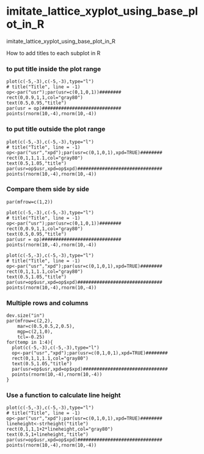 # imitate_lattice_xyplot_using_base_plot_in_R

imitate_lattice_xyplot_using_base_plot_in_R

How to add titles to each subplot in R


### to put title inside the plot range

```
plot(c(-5,-3),c(-5,-3),type="l")
# title("Title", line = -1)
op<-par("usr");par(usr=c(0,1,0,1))########
rect(0,0.9,1,1,col="gray80")
text(0.5,0.95,"title")
par(usr = op)#############################
points(rnorm(10,-4),rnorm(10,-4))
```

### to put title outside the plot range

```
plot(c(-5,-3),c(-5,-3),type="l")
# title("Title", line = -1)
op<-par("usr","xpd");par(usr=c(0,1,0,1),xpd=TRUE)########
rect(0,1,1,1.1,col="gray80")
text(0.5,1.05,"title")
par(usr=op$usr,xpd=op$xpd)###############################
points(rnorm(10,-4),rnorm(10,-4))
```

### Compare them side by side

```
par(mfrow=c(1,2))

plot(c(-5,-3),c(-5,-3),type="l")
# title("Title", line = -1)
op<-par("usr");par(usr=c(0,1,0,1))########
rect(0,0.9,1,1,col="gray80")
text(0.5,0.95,"title")
par(usr = op)#############################
points(rnorm(10,-4),rnorm(10,-4))

plot(c(-5,-3),c(-5,-3),type="l")
# title("Title", line = -1)
op<-par("usr","xpd");par(usr=c(0,1,0,1),xpd=TRUE)########
rect(0,1,1,1.1,col="gray80")
text(0.5,1.05,"title")
par(usr=op$usr,xpd=op$xpd)###############################
points(rnorm(10,-4),rnorm(10,-4))
```

### Multiple rows and columns

```
dev.size("in")
par(mfrow=c(2,2),
    mar=c(0.5,0.5,2,0.5),
    mgp=c(2,1,0),
    tcl=-0.25)
for(temp in 1:4){
  plot(c(-5,-3),c(-5,-3),type="l")
  op<-par("usr","xpd");par(usr=c(0,1,0,1),xpd=TRUE)########
  rect(0,1,1,1.1,col="gray80")
  text(0.5,1.05,"title")
  par(usr=op$usr,xpd=op$xpd)###############################
  points(rnorm(10,-4),rnorm(10,-4))
}
```

### Use a function to calculate line height

```
plot(c(-5,-3),c(-5,-3),type="l")
# title("Title", line = -1)
op<-par("usr","xpd");par(usr=c(0,1,0,1),xpd=TRUE)########
lineheight<-strheight("title")
rect(0,1,1,1+2*lineheight,col="gray80")
text(0.5,1+lineheight,"title")
par(usr=op$usr,xpd=op$xpd)###############################
points(rnorm(10,-4),rnorm(10,-4))
```
